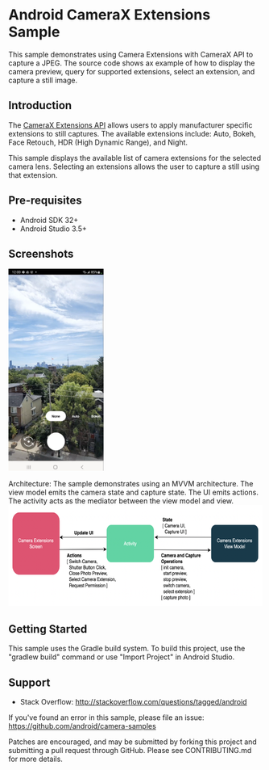 
Android CameraX Extensions Sample
=================================

This sample demonstrates using Camera Extensions with CameraX API to capture a JPEG.
The source code shows ax example of how to display the camera preview, query for
supported extensions, select an extension, and capture a still image.

Introduction
------------

The [CameraX Extensions API][1] allows users to apply manufacturer specific
extensions to still captures. The available extensions include: Auto, Bokeh, Face
Retouch, HDR (High Dynamic Range), and Night.

This sample displays the available list of camera extensions for the selected camera
lens. Selecting an extensions allows the user to capture a still using that
extension.

[1]: https://developer.android.com/training/camerax/vendor-extensions

Pre-requisites
--------------

- Android SDK 32+
- Android Studio 3.5+

Screenshots
-------------
<img src="screenshots/camerax_camera_extensions_screenshot.png" height="400" alt="Screenshot"/>

Architecture:
The sample demonstrates using an MVVM architecture. The view model emits the camera
state and capture state. The UI emits actions. The activity acts as the mediator
between the view model and view.
<img src="screenshots/camerax_extensions_architecture_diagram.png" height="200" alt="Architecture Diagram"/> 

Getting Started
---------------

This sample uses the Gradle build system. To build this project, use the
"gradlew build" command or use "Import Project" in Android Studio.

Support
-------

- Stack Overflow: http://stackoverflow.com/questions/tagged/android

If you've found an error in this sample, please file an issue:
https://github.com/android/camera-samples

Patches are encouraged, and may be submitted by forking this project and
submitting a pull request through GitHub. Please see CONTRIBUTING.md for more details.
